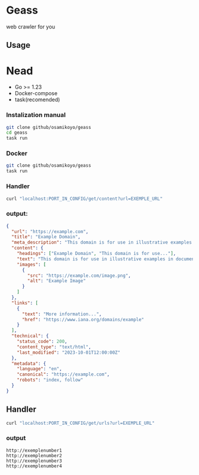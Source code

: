 # Geass
web crawler for you

## Usage

# Nead
 * Go >= 1.23
 * Docker-compose
 * task(recomended)
### Instalization manual
```bash
git clone github/osamikoyo/geass
cd geass
task run
```
### Docker
```bash
git clone github/osamikoyo/geass
task run
```

### Handler
```bash
curl "localhost:PORT_IN_CONFIG/get/content?url=EXEMPLE_URL"
```
### output:
```json
{
  "url": "https://example.com",
  "title": "Example Domain",
  "meta_description": "This domain is for use in illustrative examples in documents.",
  "content": {
    "headings": ["Example Domain", "This domain is for use..."],
    "text": "This domain is for use in illustrative examples in documents...",
    "images": [
      {
        "src": "https://example.com/image.png",
        "alt": "Example Image"
      }
    ]
  },
  "links": [
    {
      "text": "More information...",
      "href": "https://www.iana.org/domains/example"
    }
  ],
  "technical": {
    "status_code": 200,
    "content_type": "text/html",
    "last_modified": "2023-10-01T12:00:00Z"
  },
  "metadata": {
    "language": "en",
    "canonical": "https://example.com",
    "robots": "index, follow"
  }
}
```

## Handler
```bash
curl "localhost:PORT_IN_CONFIG/get/urls?url=EXEMPLE_URL"
```
### output
```
http://exemplenumber1
http://exemplenumber2
http://exemplenumber3
http://exemplenumber4
```
